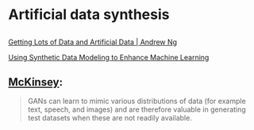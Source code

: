 # Artificial data synthesis

## 

[Getting Lots of Data and Artificial Data \| Andrew Ng](https://www.coursera.org/learn/machine-learning/lecture/K0XQT/getting-lots-of-data-and-artificial-data)

[Using Synthetic Data Modeling to Enhance Machine Learning](https://engineering.salesforce.com/using-synthetic-data-modeling-to-enhance-machine-learning-675175beed45)





## [McKinsey](https://www.mckinsey.com/featured-insights/artificial-intelligence/notes-from-the-ai-frontier-applications-and-value-of-deep-learning):

> GANs can learn to mimic various distributions of data \(for example text, speech, and images\) and are therefore valuable in generating test datasets when these are not readily available.

